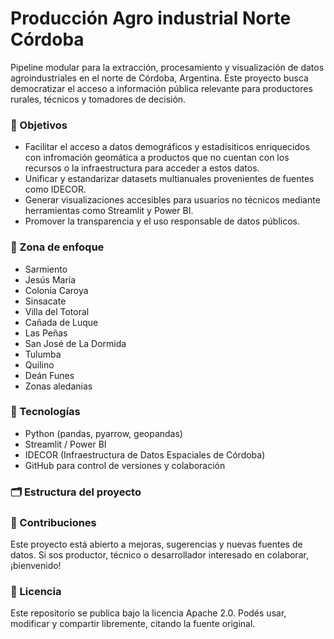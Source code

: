 # Producción Agro industrial Norte Córdoba

Pipeline modular para la extracción, procesamiento y visualización de datos agroindustriales en el norte de Córdoba, Argentina. Este proyecto busca democratizar el acceso a información pública relevante para productores rurales, técnicos y tomadores de decisión.

### 🌱 Objetivos

- Facilitar el acceso a datos demográficos y estadísiticos enriquecidos con infromación geomática a productos que no cuentan con los recursos o la infraestructura para acceder a estos datos.
- Unificar y estandarizar datasets multianuales provenientes de fuentes como IDECOR.
- Generar visualizaciones accesibles para usuarios no técnicos mediante herramientas como Streamlit y Power BI.
- Promover la transparencia y el uso responsable de datos públicos.

### 📍 Zona de enfoque
- Sarmiento
- Jesús María
- Colonia Caroya
- Sinsacate
- Villa del Totoral
- Cañada de Luque
- Las Peñas
- San José de La Dormida
- Tulumba
- Quilino
- Deán Funes
- Zonas aledanias


### 🧰 Tecnologías

- Python (pandas, pyarrow, geopandas)
- Streamlit / Power BI
- IDECOR (Infraestructura de Datos Espaciales de Córdoba)
- GitHub para control de versiones y colaboración

### 🗂 Estructura del proyecto


### 🤝 Contribuciones
Este proyecto está abierto a mejoras, sugerencias y nuevas fuentes de datos. Si sos productor, técnico o desarrollador interesado en colaborar, ¡bienvenido!

### 📄 Licencia
Este repositorio se publica bajo la licencia Apache 2.0. Podés usar, modificar y compartir libremente, citando la fuente original.

